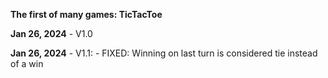 **The first of many games: TicTacToe**

**Jan 26, 2024** - V1.0

**Jan 26, 2024** - V1.1:
    - FIXED: Winning on last turn is considered tie instead of a win
